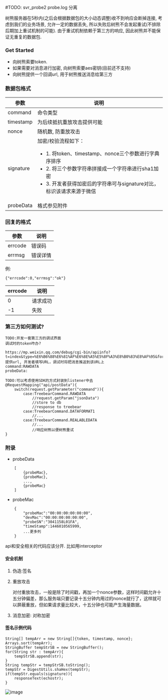 #TODO:
	svr_probe2
	probe.log 分离
	

树熊服务器在5秒内(之后会根据数据包的大小动态调整)收不到响应会断掉连接, 考虑到我们的业务场景, 允许一定的数据丢失, 所以失败后树熊不会发起重试(不排除后期加上重试机制的可能).
由于重试机制依赖于第三方的响应, 因此树熊并不能保证无重复的数据包.

### Get Started
* 向树熊索要token.
* 如果需要对消息进行加密, 向树熊索要aes密钥(目前还不支持)
* 向树熊提供一个回调url, 用于树熊推送消息给第三方

### 数据包格式
|参数|说明|
|---|----|
|command|命令类型|
|timestamp| 为后续抵抗重放攻击提供可能|
|nonce| 随机数, 防重放攻击|
|signature|加密/校验流程如下：<ul><li>1. 将token、timestamp、nonce三个参数进行字典序排序</li><li>2. 将三个参数字符串拼接成一个字符串进行sha1加密</li><li>3. 开发者获得加密后的字符串可与signature对比，标识该请求来源于微信</li></ul>|
|probeData|格式参见附件|

### 回复的格式
|参数|说明|
|---|---|
|errcode|错误码|
|errmsg|错误详情|

例:
```
{"errcode":0,"errmsg":"ok"}
```

|errcode|说明|
|-------|------|
|0|请求成功|
|-1|失败|



### 第三方如何测试?
	TODO:开发一套第三方的调试界面
	调试时的token咋办?
	
	https://mp.weixin.qq.com/debug/cgi-bin/apiinfo?t=index&type=%E6%B6%88%E6%81%AF%E6%8E%A5%E5%8F%A3%E8%B0%83%E8%AF%95&form=%E4%BA%8B%E4%BB%B6%E6%B6%88%E6%81%AF
	提供url, 开发者填写URL，调试时将把消息推送到该URL上
	command:RAWDATA
	probeData: 
	
	TODO:可以考虑使用SDK的方式封装到listener中去
	@RequestMapping("api/postData"){
		switch(request.getParameter("command")){
			case:TreebearCommand.RAWDATA
				//request.getParam("jsonData")
				//store to db
				//response to treebear
			case:TreebearCommand.DATAFORMAT1
				//...
			case:TreebearCommand.REALABLEDATA
				//...
				//响应树熊以便树熊重试
	}
	
	

### 附录
* probeData

```
	[
		{probeMac},
		{probeMac},
		...,
		{probeMac}
	]
```

* probeMac


``` 
	{
		"probeMac":"00:00:00:00:00:00",
		"devMac":"00:00:00:00:00:00",
		"probeSN":"3041158L01FA",
		"timeStamp":1446010565999,
		...更多列
	}
```


api和安全相关的代码应该分开. 比如用interceptor

#### 安全机制
1. 伪造:签名
2. 重放攻击
    
    对付重放攻击，一般是除了时间戳，再加一个nonce参数，这样时间戳允许十五分钟偏差，那么服务端只要记录十五分钟内用过的nonce就行了，这样就可以屏蔽重放，但如果请求量比较大，十五分钟也可能产生海量数据。
3. 消息加密: 对称加密


#### 签名示例代码
	String[] tempArr = new String[]{token, timestamp, nonce};
	Arrays.sort(tempArr);
	StringBuffer tempStrSB = new StringBuffer();
    for(String str : tempArr){
    	tempStrSB.append(str);
    }
    String tempStr = tempStrSB.toString();
    tempStr = DigestUtils.shaHex(tempStr);
    if(tempStr.equals(signature)){
        responseText(echostr);
    }
    
![image](https://github.com/a596620989/treebear-message-api/img/probe-message-post.jpg) 
